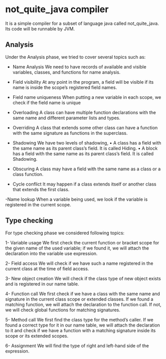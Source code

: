 # not_quite_java compiler
It is a simple compiler for a subset of language java called not_quite_java. Its code will be runnable by JVM.


## Analysis
Under the Analysis phase, we tried to cover several topics such as:

- Name Analysis
We need to have records of available and visible variables, classes, and functions for name analysis.

- Field visibility
At any point in the program, a field will be visible if its name is inside the scope’s registered field names.

- Field name uniqueness
When putting a new variable in each scope, we check if the field name is unique

- Overloading
A class can have multiple function declarations with the same name and different parameter lists and types.

- Overriding
A class that extends some other class can have a function with the same signature as functions in the superclass.

- Shadowing
We have two levels of shadowing,
• A class has a field with the same name as its parent class’s field. It is called Hiding.
• A block has a field with the same name as its parent class’s field. It is called Shadowing.

- Obscuring
A class may have a field with the same name as a class or a class function.

- Cycle conflict
It may happen if a class extends itself or another class that extends the first class.

-Name lookup
When a variable being used, we look if the variable is registered in the current scope.

## Type checking

For type checking phase we considered following topics: 

1- Variable usage
We first check the current function or bracket scope for the given name of the used variable; if we found it, we will attach the declaration into the variable use expression.

2- Field access
We will check if we have such a name registered in the current class at the time of field access.

3- New object creation
We will check if the class type of new object exists and is registered in our name table.

4- Function call
We first check if we have a class with the same name and signature in the current class scope or extended classes. If we found a matching function, we will attach the declaration to the function call. If not, we will check global functions for matching signatures.

5- Method call
We first find the class type for the method’s caller. If we found a correct type for it in our name table, we will attach the declaration to it and check if we have a function with a matching signature inside its scope or its extended scopes.

6- Assignment
We will find the type of right and left-hand side of the expression.

